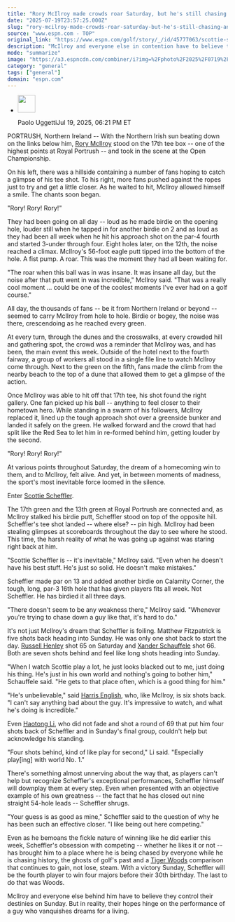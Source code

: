 ```yaml
---
title: "Rory McIlroy made crowds roar Saturday, but he's still chasing an inevitable Scottie Scheffler"
date: "2025-07-19T23:57:25.000Z"
slug: "rory-mcilroy-made-crowds-roar-saturday-but-he's-still-chasing-an-inevitable-scottie-scheffler"
source: "www.espn.com - TOP"
original_link: "https://www.espn.com/golf/story/_/id/45777063/scottie-scheffler-inevitable-rory-mcilroy-open-championship-royal-portrush"
description: "McIlroy and everyone else in contention have to believe they have a chance. But they're chasing a guy who's almost impossible to catch."
mode: "summarize"
image: "https://a3.espncdn.com/combiner/i?img=%2Fphoto%2F2025%2F0719%2Fr1521062_1296x729_16%2D9.jpg"
category: "general"
tags: ["general"]
domain: "espn.com"
---
```

<div id="readability-page-1" class="page"><div><div><ul><li><p><img src="https://a.espncdn.com/combiner/i?img=/i/columnists/full/uggetti_paolo.png&amp;h=80&amp;w=80&amp;scale=crop" alt="" width="40" height="40"></p><p>Paolo Uggetti<span>Jul 19, 2025, 06:21 PM ET</span></p></li></ul></div><p>PORTRUSH, Northern Ireland -- With the Northern Irish sun beating down on the links below him, <a data-player-guid="65575c5e-0ef2-9f58-6495-42da8638a332" href="https://www.espn.com/golf/player/_/id/3470/rory-mcilroy">Rory McIlroy</a> stood on the 17th tee box -- one of the highest points at Royal Portrush -- and took in the scene at the Open Championship.</p><p>On his left, there was a hillside containing a number of fans hoping to catch a glimpse of his tee shot. To his right, more fans pushed against the ropes just to try and get a little closer. As he waited to hit, McIlroy allowed himself a smile. The chants soon began.</p><p>"Rory! Rory! Rory!"</p><p>They had been going on all day -- loud as he made birdie on the opening hole, louder still when he tapped in for another birdie on 2 and as loud as they had been all week when he hit his approach shot on the par-4 fourth and started 3-under through four. Eight holes later, on the 12th, the noise reached a climax. McIlroy's 56-foot eagle putt tipped into the bottom of the hole. A fist pump. A roar. This was the moment they had all been waiting for.</p><p>"The roar when this ball was in was insane. It was insane all day, but the noise after that putt went in was incredible," McIlroy said. "That was a really cool moment ... could be one of the coolest moments I've ever had on a golf course."</p><p>All day, the thousands of fans -- be it from Northern Ireland or beyond -- seemed to carry McIlroy from hole to hole. Birdie or bogey, the noise was there, crescendoing as he reached every green.</p><p>At every turn, through the dunes and the crosswalks, at every crowded hill and gathering spot, the crowd was a reminder that McIlroy was, and has been, the main event this week. Outside of the hotel next to the fourth fairway, a group of workers all stood in a single file line to watch McIlroy come through. Next to the green on the fifth, fans made the climb from the nearby beach to the top of a dune that allowed them to get a glimpse of the action.</p><p>Once McIlroy was able to hit off that 17th tee, his shot found the right gallery. One fan picked up his ball -- anything to feel closer to their hometown hero. While standing in a swarm of his followers, McIlroy replaced it, lined up the tough approach shot over a greenside bunker and landed it safely on the green. He walked forward and the crowd that had split like the Red Sea to let him in re-formed behind him, getting louder by the second.</p><p>"Rory! Rory! Rory!"</p><p>At various points throughout Saturday, the dream of a homecoming win to them, and to McIlroy, felt alive. And yet, in between moments of madness, the sport's most inevitable force loomed in the silence.</p><p>Enter <a data-player-guid="38cbeebe-aac8-fb36-dce0-cf45436086e4" href="https://www.espn.com/golf/player/_/id/9478/scottie-scheffler">Scottie Scheffler</a>.</p><p>The 17th green and the 13th green at Royal Portrush are connected and, as McIlroy stalked his birdie putt, Scheffler stood on top of the opposite hill. Scheffler's tee shot landed -- where else? -- pin high. McIlroy had been stealing glimpses at scoreboards throughout the day to see where he stood. This time, the harsh reality of what he was going up against was staring right back at him.</p><p>"Scottie Scheffler is -- it's inevitable," McIlroy said. "Even when he doesn't have his best stuff. He's just so solid. He doesn't make mistakes."</p><p>Scheffler made par on 13 and added another birdie on Calamity Corner, the tough, long, par-3 16th hole that has given players fits all week. Not Scheffler. He has birdied it all three days.</p><p>"There doesn't seem to be any weakness there," McIlroy said. "Whenever you're trying to chase down a guy like that, it's hard to do."</p><p>It's not just McIlroy's dream that Scheffler is foiling. Matthew Fitzpatrick is five shots back heading into Sunday. He was only one shot back to start the day. <a data-player-guid="4c308ece-76d6-b5d7-697c-7d1d3535f1d0" href="http://www.espn.com/golf/player/_/id/5409/russell-henley">Russell Henley</a> shot 65 on Saturday and <a data-player-guid="e23e62a8-8995-6b06-42f2-018c8a27e916" href="http://www.espn.com/golf/player/_/id/10140/xander-schauffele">Xander Schauffele</a> shot 66. Both are seven shots behind and feel like long shots heading into Sunday.</p><p>"When I watch Scottie play a lot, he just looks blacked out to me, just doing his thing. He's just in his own world and nothing's going to bother him," Schauffele said. "He gets to that place often, which is a good thing for him."</p><p>"He's unbelievable," said <a data-player-guid="91d6bef0-8a59-459a-04ed-11121ff3d5e7" href="https://www.espn.com/golf/player/_/id/5408/harris-english">Harris English</a>, who, like McIlroy, is six shots back. "I can't say anything bad about the guy. It's impressive to watch, and what he's doing is incredible."</p><p>Even <a data-player-guid="f407b075-96bc-e0d7-7e69-6eef7abf0c48" href="https://www.espn.com/golf/player/_/id/9221/haotong-li">Haotong Li</a>, who did not fade and shot a round of 69 that put him four shots back of Scheffler and in Sunday's final group, couldn't help but acknowledge his standing.</p><p>"Four shots behind, kind of like play for second," Li said. "Especially play[ing] with world No. 1."</p><p>There's something almost unnerving about the way that, as players can't help but recognize Scheffler's exceptional performances, Scheffler himself will downplay them at every step. Even when presented with an objective example of his own greatness -- the fact that he has closed out nine straight 54-hole leads -- Scheffler shrugs.</p><p>"Your guess is as good as mine," Scheffler said to the question of why he has been such an effective closer. "I like being out here competing."</p><p>Even as he bemoans the fickle nature of winning like he did earlier this week, Scheffler's obsession with competing -- whether he likes it or not -- has brought him to a place where he is being chased by everyone while he is chasing history, the ghosts of golf's past and a <a data-player-guid="b967ea91-ed2c-fad0-cf10-ba1dda3f869e" href="https://www.espn.com/golf/player/_/id/462/tiger-woods">Tiger Woods</a> comparison that continues to gain, not lose, steam. With a victory Sunday, Scheffler will be the fourth player to win four majors before their 30th birthday. The last to do that was Woods.</p><p>McIlroy and everyone else behind him have to believe they control their destinies on Sunday. But in reality, their hopes hinge on the performance of a guy who vanquishes dreams for a living.</p>
</div></div>